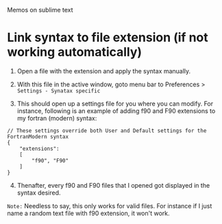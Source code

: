 Memos on sublime text


# Link syntax to file extension (if not working automatically)

1. Open a file with the extension and apply the syntax manually.

2. With this file in the active window, goto menu bar to Preferences > `Settings - Synatax specific`

3. This should open up a settings file for you where you can modify. For instance, following is an example of adding f90 and F90 extensions to my fortran (modern) syntax:

```
// These settings override both User and Default settings for the FortranModern syntax
{
	"extensions":
	[
		"f90", "F90"
	]
}
```

4. Thenafter, every f90 and F90 files that I opened got displayed in the syntax desired.

`Note:` Needless to say, this only works for valid files. For instance if I just name a random text file with f90 extension, it won't work.
